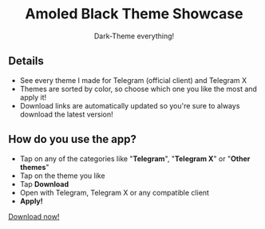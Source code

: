 <div align="center">
    <h1>Amoled Black Theme Showcase</h1>
    <p>Dark-Theme everything!</p>
</div>

## Details
+ See every theme I made for Telegram (official client) and Telegram X
+ Themes are sorted by color, so choose which one you like the most and apply it!
+ Download links are automatically updated so you're sure to always download the latest version!

## How do you use the app?
+ Tap on any of the categories like "**Telegram**", "**Telegram X**" or "**Other themes**"
+ Tap on the theme you like
+ Tap **Download**
+ Open with Telegram, Telegram X or any compatible client
+ **Apply!**


<a align="center" href="https://play.google.com/store/apps/details?id=sventrapopizz.amoledblackthemeshowcase">Download now!</a>
